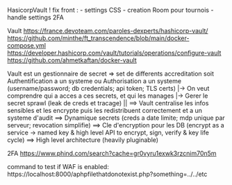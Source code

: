 HasicorpVault !
fix front :
	- settings CSS
	- creation Room pour tournois
	- handle settings
2FA

Vault
https://france.devoteam.com/paroles-dexperts/hashicorp-vault/
https://github.com/minthe/ft_transcendence/blob/main/docker-compose.yml
https://developer.hashicorp.com/vault/tutorials/operations/configure-vault
https://github.com/ahmetkaftan/docker-vault

Vault est un gestionnaire de secret => set de differents accreditation soit Authentification a un systeme ou Authorisation a un systeme (username/password; db credentials; api token; TLS certs)
|-> On veut comprendre qui a acces a ces secrets, et qui les manages
|-> Gerer le secret sprawl (leak de creds et tracage)
||
==> Vault centralise les infos sensibles et les encrypte puis les redistribuent correctement et a un systeme d'audit
==> Dynamique secrets (creds a date limite; mdp unique par serveur; revocation simplifie)
==> Cle d'encryption pour les DB (encrypt as a service -> named key & high level API to encrypt, sign, verify & key life cycle)
==> High level architecture (heavily pluginable)


2FA
https://www.phind.com/search?cache=gr0vyru1exwk3rzcnim70n5m


command to test if WAF is enabled:
https://localhost:8000/aphpfilethatdonotexist.php?something=../../etc